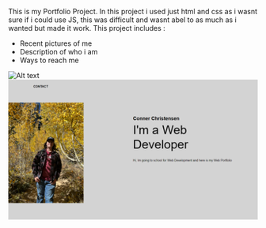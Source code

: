 This is my Portfolio Project. In this project i used just html and css as i wasnt sure if i could use JS, this was difficult and wasnt abel to as much as i wanted but made it work. This project includes :
- Recent pictures of me
- Description of who i am
- Ways to reach me


![Alt text](https://file%2B.vscode-resource.vscode-cdn.net/c%3A/Users/conne/bootcamp/Homework-2/assets/Screenshot%202023-04-17%20194936.png?version%3D1681782745015)
![Alt text](assets/Screenshot%202023-04-17%20194910.png)